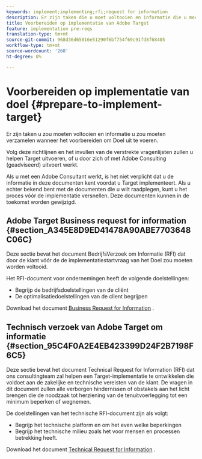 ```yaml
---
keywords: implement;implementing;rfi;request for information
description: Er zijn taken die u moet voltooien en informatie die u moet verzamelen bij de voorbereiding van de implementatie van Adobe Target.
title: Voorbereiden op implementatie van Adobe Target
feature: implementation pre-reqs
translation-type: tm+mt
source-git-commit: 968d36d65016e51290f6bf754f69c91fd8f68405
workflow-type: tm+mt
source-wordcount: '268'
ht-degree: 0%

---
```



# Voorbereiden op implementatie van doel {#prepare-to-implement-target}

Er zijn taken u zou moeten voltooien en informatie u zou moeten verzamelen wanneer het voorbereiden om Doel uit te voeren.

Volg deze richtlijnen en het invullen van de verstrekte vragenlijsten zullen u helpen Target uitvoeren, of u door zich of met Adobe Consulting (geadviseerd) uitvoert werkt.

Als u met een Adobe Consultant werkt, is het niet verplicht dat u de informatie in deze documenten kent voordat u Target implementeert. Als u echter bekend bent met de documenten die u wilt raadplegen, kunt u het proces vóór de implementatie versnellen. Deze documenten kunnen in de toekomst worden gewijzigd.

## Adobe Target Business request for information {#section_A345E8D9ED41478A90ABE7703648C06C}

Deze sectie bevat het document BedrijfsVerzoek om Informatie (RFI) dat door de klant vóór de de implementatiestartvraag van het Doel zou moeten worden voltooid.

Het RFI-document voor ondernemingen heeft de volgende doelstellingen:

* Begrijp de bedrijfsdoelstellingen van de cliënt
* De optimalisatiedoelstellingen van de client begrijpen

Download het document [Business Request for Information](/help/assets/business-rfi.docx) .

## Technisch verzoek van Adobe Target om informatie {#section_95C4F0A2E4EB423399D24F2B7198F6C5}

Deze sectie bevat het document Technical Request for Information (RFI) dat ons consultingteam zal helpen een Target-implementatie te ontwikkelen die voldoet aan de zakelijke en technische vereisten van de klant. De vragen in dit document zullen alle verborgen hindernissen of obstakels aan het licht brengen die de noodzaak tot herziening van de tenuitvoerlegging tot een minimum beperken of wegnemen.

De doelstellingen van het technische RFI-document zijn als volgt:

* Begrijp het technische platform en om het even welke beperkingen
* Begrijp het technische milieu zoals het voor mensen en processen betrekking heeft.

Download het document [Technical Request for Information](/help/assets/technical-rfi.docx) .
